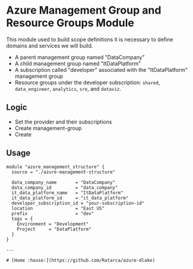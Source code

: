 # Azure Management Group and Resource Groups Module

This module used to build scope definitions it is necessary to define domains and services we will build.
- A parent management group named "DataCompany"
- A child management group named "ItDataPlatform"
- A subscription called "developer" associated with the "ItDataPlatform" management group
- Resource groups under the developer subscription: `shared`, `data_engineer`, `analytics`, `sre`, and `dataviz`.

## Logic

- Set the provider and their subscriptions
- Create management-group
- Create 

## Usage

```hcl
module "azure_management_structure" {
  source = "./azure-management-structure"

  data_company_name       = "DataCompany"
  data_company_id         = "data_company"
  it_data_platform_name   = "ItDataPlatform"
  it_data_platform_id     = "it_data_platform"
  developer_subscription_id = "your-subscription-id"
  location                = "East US"
  prefix                  = "dev"
  tags = {
    Environment = "Development"
    Project     = "DataPlatform"
  }
}

---

# [Home :house:](https://github.com/Ratarca/azure-dlake)